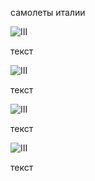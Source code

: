 самолеты италии

![III](./III.jpg "III")

текст

![III](./III.jpg "III")

текст

![III](./III.jpg "III")

текст

![III](./III.jpg "III")

текст
